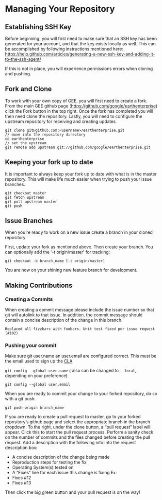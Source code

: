 # Managing Your Repository

## Establishing SSH Key
Before beginning, you will first need to make sure that an SSH key has been generated for your account, and that the key exists locally as well. This can be accomplished by following instructions mentioned here: https://help.github.com/articles/generating-a-new-ssh-key-and-adding-it-to-the-ssh-agent/

If this is not in place, you will experience permissions errors when cloning and pushing.

## Fork and Clone
To work with your own copy of GEE, you will first need to create a fork. From the main GEE github page (https://github.com/google/earthenterprise) click the Fork button in the top right. Once the fork has completed you will then need clone the repository. Lastly, you will need to configure the upstream repository for receiving and creating updates.
 
```
git clone git@github.com:<username>/earthenterprise.git
// move into the repository directory  
cd earthenterprise  
// set the upstream  
git remote add upstream git://github.com/google/earthenterprise.git
```

 
## Keeping your fork up to date
It is important to always keep your fork up to date with what is in the master repository. This will make life much easier when trying to push your issue branches.
 
```
git checkout master
git fetch upstream
git pull upstream master
git push
```


## Issue Branches
When you’re ready to work on a new issue create a branch in your cloned repository.
 
First, update your fork as mentioned above. Then create your branch. You can optionally add the '-t origin/master' for tracking:
 
`git checkout -b branch_name [-t origin/master]`

You are now on your shining new feature branch for development.

## Making Contributions

### Creating a Commits
When creating a commit message please include the issue number so that git will autolink to that issue. In addition, the commit message should contain a concise description of the change in this branch. 
 
`Replaced all fizzbars with foobars. Unit test fixed per issue request (#102)`
 
### Pushing your commit
Make sure git user.name an user.email are configured correct. This must be the email used to sign up the [CLA](https://cla.developers.google.com/clas)

`git config --global user.name`  ( also can be changed to `--local`, depending on your preference)

`git config --global user.email`

When you are ready to commit your change to your forked repository, do so with a git push.
 
`git push origin branch_name`
 
If you are ready to create a pull request to master, go to your forked repository’s github page and select the appropriate branch in the branch dropdown. To the right, under the clone button, a “pull request” label will appear. Click this to start the pull request process. Perform a sanity check on the number of commits and the files changed before creating the pull request. Add a description with the following info into the request description box: 
* A concise description of the change being made
* Reproduction steps for testing the fix
* Operating System(s) tested on
* A “Fixes” line for each issue this change is fixing Ex: 
* Fixes #12
* Fixes #13

Then click the big green button and your pull request is on the way!

